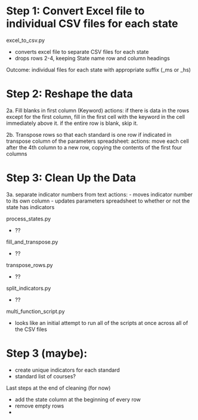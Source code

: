 # Step 1: Convert Excel file to individual CSV files for each state

excel_to_csv.py
- converts excel file to separate CSV files for each state
- drops rows 2-4, keeping State name row and column headings

Outcome: individual files for each state with appropriate suffix (_ms or _hs)


# Step 2: Reshape the data


2a. Fill blanks in first column (Keyword)
	actions:
		if there is data in the rows except for the first column, fill in the first cell with the keyword in the cell immediately above it.
		if the entire row is blank, skip it.

2b. Transpose rows so that each standard is one row
	if indicated in transpose column of the parameters spreadsheet:
	actions:
		move each cell after the 4th column to a new row, copying the contents of the first four columns



# Step 3: Clean Up the Data

3a. separate indicator numbers from text
	actions:
		- moves indicator number to its own column
		- updates parameters spreadsheet to whether or not the state has indicators



process_states.py
- ??

fill_and_transpose.py
- ??

transpose_rows.py
- ??

split_indicators.py
- ??

multi_function_script.py
- looks like an initial attempt to run all of the scripts at once across all of the CSV files


# Step 3 (maybe): 
- create unique indicators for each standard
- standard list of courses?


Last steps at the end of cleaning (for now)
- add the state column at the beginning of every row
- remove empty rows
-